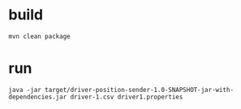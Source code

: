 # build

    mvn clean package

# run

    java -jar target/driver-position-sender-1.0-SNAPSHOT-jar-with-dependencies.jar driver-1.csv driver1.properties  